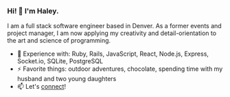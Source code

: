 ### Hi! 👋 I'm **Haley**. 

I am a full stack software engineer based in Denver. As a former events and project manager, I am now applying my creativity and detail-orientation to the art and science of programming.

- 🌱  Experience with: Ruby, Rails, JavaScript, React, Node.js, Express, Socket.io, SQLite, PostgreSQL
- ⚡  Favorite things: outdoor adventures, chocolate, spending time with my husband and two young daughters
- 📫  Let's [connect](https://www.linkedin.com/in/haleywarson/)!
